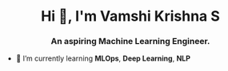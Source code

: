 <h1 align="center">Hi 👋, I'm Vamshi Krishna S</h1>
<h3 align="center">An aspiring Machine Learning Engineer.</h3>

- 🌱 I’m currently learning **MLOps**, **Deep Learning**, **NLP**



